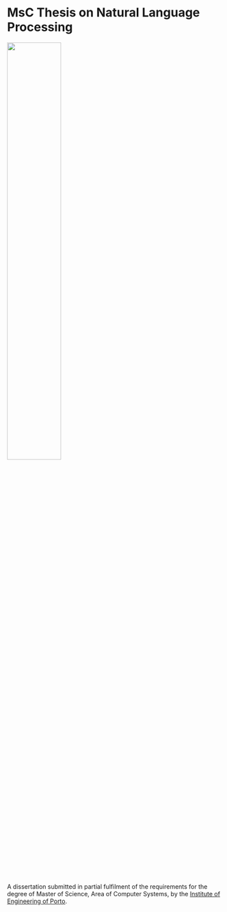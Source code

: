 # MsC Thesis on Natural Language Processing

<img src="http://recipp.ipp.pt/retrieve/31671" width="50%" height="50%">

A dissertation submitted in partial fulfilment of the requirements for the degree of Master of Science, Area of Computer Systems, by the [Institute of Engineering of Porto](https://www.isep.ipp.pt/).
